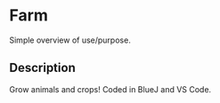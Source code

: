 # Farm

Simple overview of use/purpose.

## Description

Grow animals and crops! Coded in BlueJ and VS Code.
